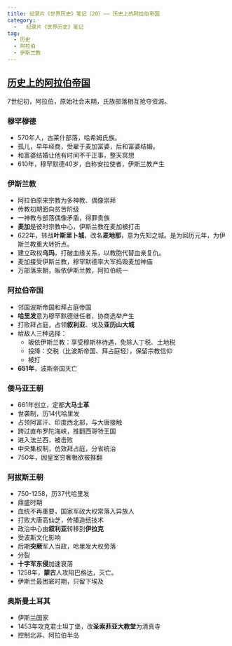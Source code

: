 ```yaml
---
title: 纪录片《世界历史》笔记（20）—— 历史上的阿拉伯帝国
category:
  -   纪录片《世界历史》笔记
tag: 
  - 历史
  - 阿拉伯
  - 伊斯兰教
---
```


## [历史上的阿拉伯帝国](https://www.bilibili.com/bangumi/play/ep517745/)

7世纪初，阿拉伯，原始社会末期，氏族部落相互抢夺资源。

### 穆罕穆德
- 570年人，古莱什部落，哈希姆氏族。
- 孤儿，早年经商，受雇于麦加富婆，后和富婆结婚。
- 和富婆结婚让他有时间不干正事，整天冥想
- 610年，穆罕默德40岁，自称安拉使者，伊斯兰教产生

### 伊斯兰教
- 阿拉伯原来宗教为多神教、偶像崇拜
- 传教初期面向贫苦阶级
- 一神教与部落偶像矛盾，得罪贵族
- **麦加**是彼时宗教中心，伊斯兰教在麦加被打击
- 622年，转战**叶斯里卜城**，改名**麦地那**，意为先知之城。是为回历元年，为伊斯兰教重大转折点。
- 建立政权**乌玛**，打破血缘关系，以教胞代替血亲复仇。
- 麦加接受伊斯兰教，穆罕默德率大军捣毁麦加神庙
- 万部落来朝，皈依伊斯兰教，阿拉伯统一

### 阿拉伯帝国
- 邻国波斯帝国和拜占庭帝国
- **哈里发**意为穆罕默德继任者，协商选举产生
- 打败拜占庭，占领**叙利亚**、埃及**亚历山大城**
- 给敌人三种选择：
  - 皈依伊斯兰教：享受穆斯林待遇，免除人丁税、土地税
  - 投降：交税（比波斯帝国、拜占庭轻），保留宗教信仰
  - 被打
- **651年**，波斯帝国灭亡

### 倭马亚王朝
- 661年创立，定都**大马士革**
- 世袭制，历14代哈里发
- 占领阿富汗、印度西北部，与大唐接触
- 跨过直布罗陀海峡，推翻西哥特王国
- 进入法兰西，被击败
- 中央集权制，仿效拜占庭，分省统治
- 750年，因皇室穷奢极欲被推翻

### 阿拔斯王朝
- 750-1258，历37代哈里发
- 鼎盛时期
- 血统不再重要，国家军政大权常落入异族人
- 打败大唐高仙芝，传播造纸技术
- 政治中心由**叙利亚**转移到**伊拉克**
- 受波斯文化影响
- 后期**突厥**军人当政，哈里发大权旁落
- 分裂
- **十字军东侵**加速衰落
- 1258年，**蒙古**人攻陷巴格达，灭亡。
- 伊斯兰最困窘时期，只留下埃及

### 奥斯曼土耳其
- 伊斯兰国家
- 1453年攻克君士坦丁堡，改**圣索菲亚大教堂**为清真寺
- 控制北非、阿拉伯半岛